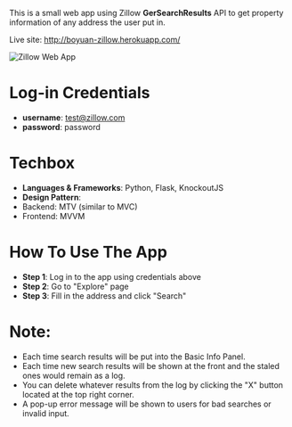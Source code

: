 This is a small web app using Zillow **GerSearchResults** API to get property information of any address the user put in. 

Live site: http://boyuan-zillow.herokuapp.com/

![Zillow Web App](http://i781.photobucket.com/albums/yy93/Jason__Yuan/fdsafsdfa_zps5ywakm12.gif)

# Log-in Credentials
* **username**: test@zillow.com
* **password**: password

# Techbox
* **Languages & Frameworks**: Python, Flask, KnockoutJS
* **Design Pattern**: 
 * Backend: MTV (similar to MVC)
 * Frontend: MVVM

# How To Use The App
* **Step 1**: Log in to the app using credentials above
* **Step 2**: Go to "Explore" page
* **Step 3**: Fill in the address and click "Search"

# Note:
 * Each time search results will be put into the Basic Info Panel.
 * Each time new search results will be shown at the front and the staled ones would remain as a log.
 * You can delete whatever results from the log by clicking the "X" button located at the top right corner.
 * A pop-up error message will be shown to users for bad searches or invalid input.